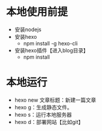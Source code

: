 # 本地使用前提
* 安装nodejs
* 安装hexo
    - npm install -g hexo-cli
* 安装hexo插件【进入blog目录】
    - npm install

# 本地运行
* hexo new 文章标题：新建一篇文章
* hexo g：生成静态文件。
* hexo s：运行本地服务器
* hexo d：部署网站【比如git】
